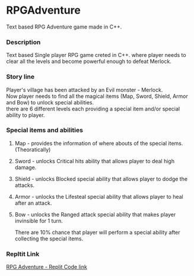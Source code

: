 # RPGAdventure
Text based RPG Adventure game made in C++.
### Description
Text based Single player RPG game creted in C++.
where player needs to clear all the levels and become powerful enough to defeat Merlock.
### Story line
Player's village has been attacked by an Evil monster - Merlock.<br>
Now player needs to find all the magical items (Map, Sword, Shield, Armor and Bow) to unlock special abilities.<br>
there are 6 different levels each providing a special item and/or special ability to player.
### Special items and abilities
1. Map - provides the information of where abouts of the special items. (Theoratically)
2. Sword - unlocks Critical hits ability that allows player to deal high damage.
3. Shield - unlocks Blocked special ability that allows player to dodge the attacks.
4. Armor - unlocks the Lifesteal special ability that allows player to heal after an attack.
5. Bow - unlocks the Ranged attack special ability that makes player invinsible for 1 turn.

   There are 10% chance that player will perform a special ability after collecting the special items.
### Repltit Link
[RPG Adventure - Replit Code link](https://replit.com/@SiddharthVarde/Mat2Project2TextBasedRPGAdventure#main.cpp)
